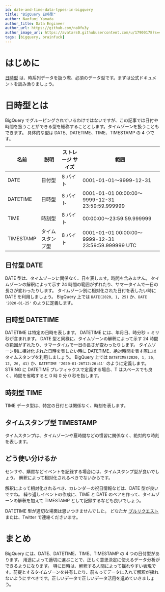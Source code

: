 ```yaml
---
id: date-and-time-data-types-in-bigquery
title: "BigQuery 日時型"
author: Naofumi Yamada
author_title: Data Engineer
author_url: https://github.com/na0fu3y
author_image_url: https://avatars0.githubusercontent.com/u/17900178?s=400&v=4
tags: [bigquery, brainfuck]
---
```


# はじめに
[日時型](https://cloud.google.com/bigquery/docs/reference/standard-sql/data-types#date-type) は、時系列データを扱う際、必須のデータ型です。まずは公式ドキュメントを読み漁りましょう。

<!--truncate-->

# 日時型とは
BigQuery でグルーピングされているわけではないですが、この記事では日付や時間を扱うことができる型を総称することとします。タイムゾーンを扱うこともできます。
具体的な型は DATE、DATETIME、TIME、TIMESTAMP の 4 つです。


|名前|説明|ストレージ サイズ|範囲|
|---|---|---|---|
DATE|日付型|8 バイト|0001-01-01～9999-12-31
DATETIME|日時型|8 バイト|0001-01-01 00:00:00～9999-12-31 23:59:59.999999
TIME|時刻型|8 バイト|00:00:00～23:59:59.999999
TIMESTAMP|タイムスタンプ型|8 バイト|0001-01-01 00:00:00～9999-12-31 23:59:59.999999 UTC


## 日付型 DATE
DATE 型は、タイムゾーンに関係なく、日を表します。時間を含みません。
タイムゾーンの解釈によって示す 24 時間の範囲がずれたり、サマータイムで一日の長さが変わったりします。
タイムゾーン別に相対化された日付を表したい時に DATE を利用しましょう。
BigQuery 上では `DATE(2020, 1, 25)` か、`DATE '2020-01-25'` のように定義します。

## 日時型 DATETIME
DATETIME は特定の日時を表します。 DATETIME には、年月日、時分秒 + ミリ秒が含まれます。
DATE 型と同様に、タイムゾーンの解釈によって示す 24 時間の範囲がずれたり、サマータイムで一日の長さが変わったりします。
タイムゾーン別に相対化された日時を表したい時に DATETIME、絶対時間を表す際にはタイムスタンプを利用しましょう。
BigQuery 上では `DATETIME(2020, 1, 26, 12, 26, 41)` か、`DATETIME '2020-01-26T12:26:41'` のように定義します。
STRING に DATETIME プレフィックスで定義する場合、T はスペースでも良く、時間を省略すると 0 時 0 分 0 秒を指します。


## 時刻型 TIME
TIME データ型は、特定の日付とは関係なく、時刻を表します。

## タイムスタンプ型 TIMESTAMP
タイムスタンプは、タイムゾーンや夏時間などの慣習に関係なく、絶対的な時刻を表します。

## どう使い分けるか
センサや、購買などイベントを記録する場合には、タイムスタンプ型が良いでしょう。
解釈によって相対化されるべきでないからです。

解釈によって相対化されるべき、カレンダーの祝日情報などは、DATE 型が良いですね。
繰り返しイベントの作成に、TIME と DATE のペアを作って、タイムゾーンの解釈を加えて TIMESTAMP として記録するなども良いでしょう。

DATETIME 型が適切な場面は思いつきませんでした。
どなたか [プルリクエスト](https://github.com/na0fu3y/na0fu3y.github.io/pulls) または、Twitter で連絡くださいませ。


# まとめ
BigQuery には、DATE、DATETIME、TIME、TIMESTAMP の 4 つの日付型があります。
用途によって適切に選ぶことで、正しく意思決定に使えるデータ分析ができるようになります。
特に日時は、解釈する人間によって揺れやすい表現です。前提とするタイムゾーンを共有したり、前もってデータに入れて解釈が揺れないようにすべきです。正しいデータで正しいデータ活用を進めていきましょう。
